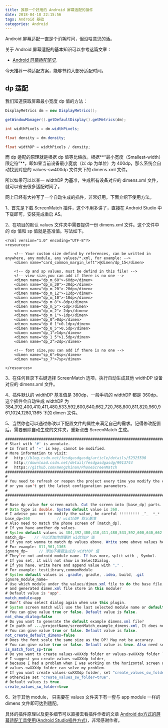 ```yaml
---
title: 推荐一个好用的 Android 屏幕适配的插件
date: 2018-04-18 22:15:56
tags: Android 基础
categories: Android
---
```


Android 屏幕适配一直是个消耗时间，但没啥意思的活。

关于 Android 屏幕适配的基本知识可以参考这篇文章：

- [Android 屏幕适配笔记](http://wuzhangyang.com/2017/08/02/android-screen-adaptation/)  

今天推荐一种适配方案，能够节约大部分适配时间。

## dp 适配

我们知道获取屏幕最小宽度 dp 值的方法：

```java
DisplayMetrics dm = new DisplayMetrics();

getWindowManager().getDefaultDisplay().getMetrics(dm);

int widthPixels = dm.widthPixels;   

float density = dm.density;

float widthDP = widthPixels / density;
```

而 dp 适配的原理就是根据 dp 值等比缩放。根据**“最小宽度（Smallest-width）限定符”**，即如果当前设备最小宽度（以 dp 为单位）为 400dp，那么系统会自动找到对应的 values-sw400dp 文件夹下的 dimens.xml 文件。

所以如果可以以某一 widthDP 为基准，生成所有设备对应的  dimens.xml 文件，就可以省去很多适配时间了。

网上已经有大神写了一个自动生成的插件，非常好用。下面介绍下使用方法。

1、首先是下载 ScreenMatch 插件，这个不用多讲了，直接在 Android Studio 中下载即可，安装完成重启 AS。

2、在项目的默认 values 文件夹中需要提供一份 dimens.xml 文件。这个文件中的 dp 值和 sp 值就是基准值。写法如下。

```jav
<?xml version="1.0" encoding="UTF-8"?>
<resources>

    <!-- Your custom size defind by references, can be writted in anywhere, any module, any values/*.xml, for example: -->
    <dimen name="card_common_margin_left">@dimen/dp_15</dimen>

    <!-- dp and sp values, must be defind in this file! -->
    <!-- view size,you can add if there is no one -->
    <dimen name="dp_m_60">-60dp</dimen>
    <dimen name="dp_m_30">-30dp</dimen>
    <dimen name="dp_m_20">-20dp</dimen>
    <dimen name="dp_m_12">-12dp</dimen>
    <dimen name="dp_m_10">-10dp</dimen>
    <dimen name="dp_m_8">-8dp</dimen>
    <dimen name="dp_m_5">-5dp</dimen>
    <dimen name="dp_m_2">-2dp</dimen>
    <dimen name="dp_m_1">-1dp</dimen>
    <dimen name="dp_0">0dp</dimen>
    <dimen name="dp_0_1">0.1dp</dimen>
    <dimen name="dp_0_5">0.5dp</dimen>
    <dimen name="dp_1">1dp</dimen>
    <dimen name="dp_1_5">1.5dp</dimen>
    <dimen name="dp_2">2dp</dimen>
 
    <!-- font size,you can add if there is no one -->
    <dimen name="sp_6">6sp</dimen>
    <dimen name="sp_7">7sp</dimen>

</resources>
```

3、在任何目录下右键选择 ScreenMatch 选项，执行自动生成其他 widthDP 设备对应的 dimens.xml 文件。

4、插件默认的 widthDP 基准值是 360dp，一般手机的 widthDP 都是 360dp。这个插件会自动生成  widthDP 为 384,392,400,410,411,480,533,592,600,640,662,720,768,800,811,820,960,961,1024,1280,1365 下的 dimen 文件。

5、当然你也可以通过修改以下配置文件的属性来满足自己的需求。记得修改配置后，需要删除自动生成的文件夹，重新点击 ScreenMatch 生成。

```java
############################################################################
# Start with '#' is annotate.                                              #
# In front of '=' is key, cannot be modified.                              #
# More information to visit:                                               #
#   http://blog.csdn.net/fesdgasdgasdg/article/details/52325590            #
#   http://download.csdn.net/detail/fesdgasdgasdg/9913744                  #
#   https://github.com/mengzhinan/PhoneScreenMatch                         #
############################################################################
#
# You need to refresh or reopen the project every time you modify the configuration,
# or you can't get the latest configuration parameters.
#
#############################################################################
#
# Base dp value for screen match. Cut the screen into [base_dp] parts.
# Data type is double. System default value is 360.
# I advise you not to modify the value, be careful !!!!!!!!! _^_  *_*
base_dp=360            // widthDP 默认基准
# Also need to match the phone screen of [match_dp].
# If you have another dp values.
# System default values is 384,392,400,410,411,480,533,592,600,640,662,720,768,800,811,820,960,961,1024,1280,1365
match_dp=    // 可以添加你想要的 widthDP 值
# If you not wanna to match dp values above. Write some above values here, append value with "," .
# For example: 811,961,1365 
ignore_dp=     // 添加不需要生成的 widthDP 值
# They're not android module name. If has more，split with , Symbol.
# If you set, it will not show in SelectDialog.
# If you have, write here and append value with "," .
# For example: testLibrary,commonModule
# System default values is .gradle, gradle, .idea, build, .git
ignore_module_name=
# Use which module under the values/dimen.xml file to do the base file,
# and generated dimen.xml file store in this module?
# Default value is 'app'.
match_module=app
# Don't show select dialog again when use this plugin.
# System screen match will use the last selected module name or default module name.
# You can give value true or false. Default value is false.
not_show_dialog=false
# Do you want to generate the default example dimens.xml file?
# In path of .../projectName/screenMatch_example_dimens.xml, It does not affect your project code.
# You can give value true or false. Default value is false.
not_create_default_dimens=false
# Does the font scale the same size as the DP? May not be accuracy.
# You can give value true or false. Default value is true. Also need scaled.
is_match_font_sp=true
# Do you want to create values-wXXXdp folder or values-swXXXdp folder ?
# I suggest you create values-swXXXdp folder,
# because I had a problem when I was working on the horizontal screen adapter.
# values-swXXXdp folder can solve my problem.
# If you want create values-swXXXdp folder, set "create_values_sw_folder=true",
# otherwise set "create_values_sw_folder=true".
# Default values is true.
create_values_sw_folder=true

```

6、对于其他 module， 只需要在 values 文件夹下有一套与 app module 一样的 dimens 文件即可达到适配。

具体的插件原理以及更多细节可以直接去看插件作者的文章 [Android dp方式的屏幕适配工具使用(Android Studio插件方式)](https://blog.csdn.net/fesdgasdgasdg/article/details/78108169)，非常感谢作者。





